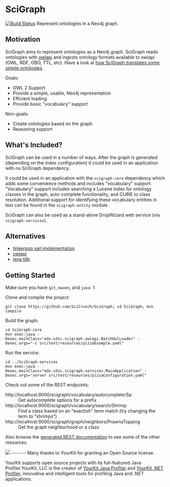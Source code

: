 SciGraph
========
[![Build Status](https://travis-ci.org/SciCrunch/SciGraph.svg?branch=master)](https://travis-ci.org/SciCrunch/SciGraph)
Represent ontologies in a Neo4j graph.

Motivation
----------
SciGraph aims to represent ontologies as a Neo4j graph. SciGraph
reads ontologies with [owlapi](http://owlapi.sourceforge.net/) and ingests
ontology formats available to owlapi (OWL, RDF, OBO, TTL, etc). 
Have a look at [how SciGraph translates some simple ontologies](https://github.com/SciCrunch/SciGraph/wiki/Neo4jMapping).

Goals:
* OWL 2 Support
* Provide a simple, usable, Neo4j representation
* Efficient loading
* Provide basic "vocabulary" support

Non-goals:
* Create ontologies based on the graph
* Reasoning support

What's Included?
----------------
SciGraph can be used in a number of ways. After the graph is generated
(depending on the index configuration) it could be used in an application with
no SciGraph dependency.

It could be used in an application with the
`scigraph-core` dependency which adds some convenience methods and includes "vocabulary" support. "Vocabulary" support includes searching a Lucene index
for ontology classes in the graph, auto-complete functionality, and CURIE to
class resolution. Additional support for identifying these vocabulary entities
in text can be found in the `scigraph-entity` module.

SciGraph can also be used as a stand-alone DropWizard web service (via `scigraph-services`).

Alternatives
------------
* [tinkerpop sail implementation](https://github.com/tinkerpop/blueprints/wiki/Sail-Implementation)
* [owlapi](http://owlapi.sourceforge.net/)
* [jena tdb](https://jena.apache.org/documentation/tdb/)

Getting Started
---------------
Make sure you have `git`, `maven`, and `java 7`.

Clone and compile the project:

    git clone https://github.com/SciCrunch/SciGraph; cd SciGraph; mvn compile

Build the graph:

    cd SciGraph-core
    mvn exec:java -Dexec.mainClass="edu.sdsc.scigraph.owlapi.BatchOwlLoader" -Dexec.args="-c src/test/resources/pizzaExample.yaml"

Run the service:

	cd ../SciGraph-services
    mvn exec:java -Dexec.mainClass="edu.sdsc.scigraph.services.MainApplication" -Dexec.args="server src/test/resources/pizzaConfiguration.yaml"

Check out some of the REST endpoints:
<dl>
<dt>http://localhost:9000/scigraph/vocabulary/autocomplete/Sp</dt>
<dd>Get autocomplete options for a prefix</dd>
<dt>http://localhost:9000/scigraph/vocabulary/search/Shrimp</dt>
<dd>Find a class based on an "exactish" term match
(try changing the term to "shrimps")</dd>
<dt>http://localhost:9000/scigraph/graph/neighbors/PrawnsTopping</dt>
<dd>Get the graph neighborhood or a class</dd>
</dl>

Also browse the [generated REST documentation](http://localhost:9000/scigraph/docs/)
to see some of the other resources.


<img src="http://github.nfsdb.org/images/yklogo.png" />
-------
Many thanks to YourKit for granting an Open Source license.

YourKit supports open source projects with its full-featured Java Profiler.YourKit, LLC is the creator of <a href="http://www.yourkit.com/java/profiler/index.jsp">YourKit Java Profiler</a> and <a href="http://www.yourkit.com/.net/profiler/index.jsp">YourKit .NET Profiler</a>, innovative and intelligent tools for profiling Java and .NET applications.
